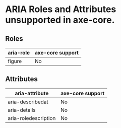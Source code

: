 # ARIA Roles and Attributes unsupported in axe-core.

## Roles

| aria-role | axe-core support |
| --------- | ---------------- |
| figure    | No               |

## Attributes

| aria-attribute       | axe-core support |
| -------------------- | ---------------- |
| aria-describedat     | No               |
| aria-details         | No               |
| aria-roledescription | No               |